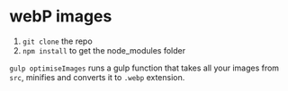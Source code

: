 # webP images

1. `git clone` the repo
2. `npm install` to get the node_modules folder

`gulp optimiseImages` runs a gulp function that takes all your images from `src`, minifies and converts it to `.webp` extension.
